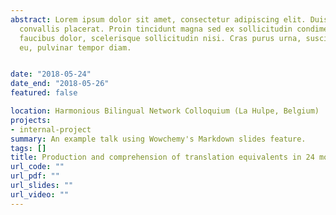 ```yaml
---
abstract: Lorem ipsum dolor sit amet, consectetur adipiscing elit. Duis posuere tellusac
  convallis placerat. Proin tincidunt magna sed ex sollicitudin condimentum. Sed ac
  faucibus dolor, scelerisque sollicitudin nisi. Cras purus urna, suscipit quis sapien
  eu, pulvinar tempor diam.


date: "2018-05-24"
date_end: "2018-05-26"
featured: false

location: Harmonious Bilingual Network Colloquium (La Hulpe, Belgium)
projects:
- internal-project
summary: An example talk using Wowchemy's Markdown slides feature.
tags: []
title: Production and comprehension of translation equivalents in 24 months old bilingual toddlers - An investigation on the basis of M-CDI and FRAKIS data
url_code: ""
url_pdf: ""
url_slides: ""
url_video: ""
---
```


